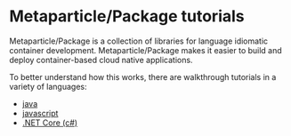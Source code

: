 # Metaparticle/Package tutorials

Metaparticle/Package is a collection of libraries for language idiomatic container development. Metaparticle/Package makes it easier to build and deploy container-based
cloud native applications.

To better understand how this works, there are walkthrough tutorials in a variety of languages:

   * [java](java/tutorial.md)
   * [javascript](javascript/tutorial.md)
   * [.NET Core (c#)](dotnet/tutorial.md)

